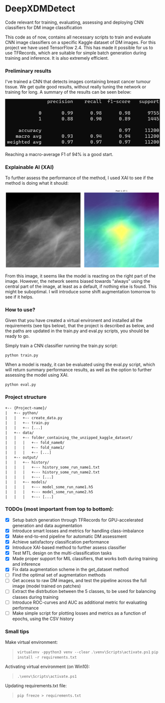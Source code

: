 # DeepXDMDetect

Code relevant for training, evaluating, assessing and deploying CNN classifiers for DM image classification

This code as of now, contains all necessary scripts to train and evaluate CNN image classifiers on a specific Kaggle dataset of DM images.
For this project we have used TensorFlow 2.4. This has made it possible for us to use TFRecords, which are suitable for simple batch generation during training and inference. It is also extremely efficient.

### Preliminary results

I've trained a CNN that detects images containing breast cancer tumour tissue. We get quite good results, without really tuning the network or training for long. A summary of the results can be seen below:

<!-- 
   Classes   |  Precision  |  Recall  |  F1-score  |  Support    
-------------|-------------|----------|------------|----------
           0 |    0.99     |   0.98   |    0.98    |   9755
           1 |    0.88     |   0.90   |    0.89    |   1445
-------------|-------------|----------|------------|----------
  Accuracy   |             |          |    0.97    |  11200
 macro avg   |    0.93     |   0.94   |    0.94    |  11200
weighted avg |    0.97     |   0.97   |    0.97    |  11200
--->

![Alt text](figures/performance_metrics.png)

Reaching a macro-average F1 of 94% is a good start. 

### Explainable AI (XAI)

To further assess the performance of the method, I used XAI to see if the method is doing what it should:

![Alt text](figures/XAI_example.png)

From this image, it seems like the model is reacting on the right part of the image. However, the network seems biased towards "always" using the central part of the image, at least as a default, if nothing else is found. This might be suboptimal. I will introduce some shift augmentation tomorrow to see if it helps.


### How to use?

Given that you have created a virtual environent and installed all the requirements (see tips below), that the project is described as below, and the paths are updated in the train.py and eval.py scripts, you should be ready to go.

Simply train a CNN classifier running the train.py script: 
```
python train.py
```

When a model is ready, it can be evaluated using the eval.py script, which will return summary performance results, as well as the option to further assessing the model using XAI.
```
python eval.py
```

### Project structure

```
+-- {Project-name}/
|   +-- python/
|   |   +-- create_data.py
|   |   +-- train.py
|   |   +-- [...]
|   +-- data/
|   |   +-- folder_containing_the_unzipped_kaggle_dataset/
|   |   |   +-- fold_name0/
|   |   |   +-- fold_name1/
|   |   |   +-- [...]
|   +-- output/
|   |   +-- history/
|   |   |   +--- history_some_run_name1.txt
|   |   |   +--- history_some_run_name2.txt
|   |   |   +--- [...]
|   |   +-- models/
|   |   |   +--- model_some_run_name1.h5
|   |   |   +--- model_some_run_name2.h5
|   |   |   +--- [...]
```

### TODOs (most important from top to bottom):

- [x] Setup batch generation through TFRecords for GPU-accelerated generation and data augmentation
- [x] Introduce smart losses and metrics for handling class-imbalance 
- [x] Make end-to-end pipeline for automatic DM assessment
- [x] Achieve satisfactory classification performance
- [x] Introduce XAI-based method to further assess classifier
- [x] Test MTL design on the multi-classification tasks
- [x] Made proper support for MIL classifiers, that works both during training and inference 
- [x] Fix data augmentation scheme in the get_dataset method
- [ ] Find the optimal set of augmentation methods
- [ ] Get access to raw DM images, and test the pipeline across the full image (model trained on patches)
- [ ] Extract the distrbution between the 5 classes, to be used for balancing classes during training
- [ ] Introduce ROC-curves and AUC as additional metric for evaluating performance
- [ ] Make simple script for plotting losses and metrics as a function of epochs, using the CSV history

### Small tips

Make virtual environment:

> `virtualenv -ppython3 venv --clear`
`.\venv\Scripts\activate.ps1`
`pip install -r requirements.txt`

Activating virtual environment (on Win10):

> `.\venv\Scripts\activate.ps1`

Updating requirements.txt file:

> `pip freeze > requirements.txt`

